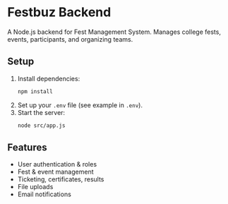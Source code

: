 # Festbuz Backend

A Node.js backend for Fest Management System. Manages college fests, events, participants, and organizing teams.

## Setup

1. Install dependencies:
   ```bash
   npm install
   ```
2. Set up your `.env` file (see example in `.env`).
3. Start the server:
   ```bash
   node src/app.js
   ```

## Features
- User authentication & roles
- Fest & event management
- Ticketing, certificates, results
- File uploads
- Email notifications 